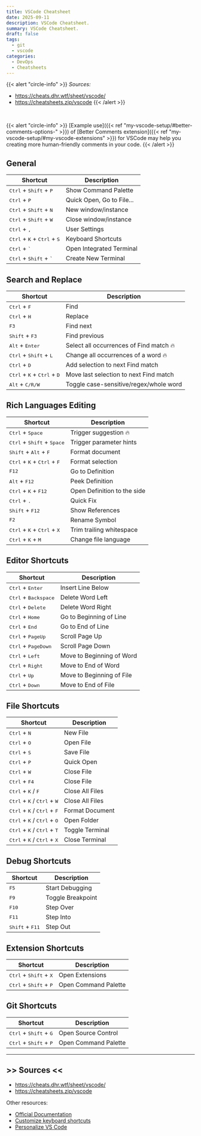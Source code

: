 ```yaml
---
title: VSCode Cheatsheet
date: 2025-09-11
description: VSCode Cheatsheet.
summary: VSCode Cheatsheet.
draft: false
tags:
  - git
  - vscode
categories:
  - DevOps
  - Cheatsheets
---
```

{{< alert "circle-info" >}}
_Sources:_ 
- https://cheats.dhr.wtf/sheet/vscode/
- https://cheatsheets.zip/vscode
{{< /alert >}}

<br>

{{< alert "circle-info" >}}
[Example use]({{< ref "my-vscode-setup/#better-comments-options-" >}}) of [Better Comments extension]({{< ref "my-vscode-setup/#my-vscode-extensions" >}}) for VSCode may help you creating more human-friendly comments in your code.
{{< /alert >}}
## General

| Shortcut                                                        | Description               |
| --------------------------------------------------------------- | ------------------------- |
| <kbd>Ctrl</kbd> + <kbd>Shift</kbd> + <kbd>P</kbd>               | Show Command Palette      |
| <kbd>Ctrl</kbd> + <kbd>P</kbd>                                  | Quick Open, Go to File... |
| <kbd>Ctrl</kbd> + <kbd>Shift</kbd> + <kbd>N</kbd>               | New window/instance       |
| <kbd>Ctrl</kbd> + <kbd>Shift</kbd> + <kbd>W</kbd>               | Close window/instance     |
| <kbd>Ctrl</kbd> + <kbd>,</kbd>                                  | User Settings             |
| <kbd>Ctrl</kbd> + <kbd>K</kbd> + <kbd>Ctrl</kbd> + <kbd>S</kbd> | Keyboard Shortcuts        |
| <kbd>Ctrl</kbd> + <kbd>`</kbd>                                  | Open Integrated Terminal  |
| <kbd>Ctrl</kbd> + <kbd>Shift</kbd> + <kbd>`</kbd>               | Create New Terminal       |
## Search and Replace
| Shortcut                                                        | Description                             |
| --------------------------------------------------------------- | --------------------------------------- |
| <kbd>Ctrl</kbd> + <kbd>F</kbd>                                  | Find                                    |
| <kbd>Ctrl</kbd> + <kbd>H</kbd>                                  | Replace                                 |
| <kbd>F3</kbd>                                                   | Find next                               |
| <kbd>Shift</kbd> + <kbd>F3</kbd>                                | Find previous                           |
| <kbd>Alt</kbd> + <kbd>Enter</kbd>                               | Select all occurrences of Find match 🔥 |
| <kbd>Ctrl</kbd> + <kbd>Shift</kbd> + <kbd>L</kbd>               | Change all occurrences of a word 🔥     |
| <kbd>Ctrl</kbd> + <kbd>D</kbd>                                  | Add selection to next Find match        |
| <kbd>Ctrl</kbd> + <kbd>K</kbd> + <kbd>Ctrl</kbd> + <kbd>D</kbd> | Move last selection to next Find match  |
| <kbd>Alt</kbd> + <kbd>C/R/W</kbd>                               | Toggle case-sensitive/regex/whole word  |
## Rich Languages Editing
| Shortcut                                                        | Description                 |
| --------------------------------------------------------------- | --------------------------- |
| <kbd>Ctrl</kbd> + <kbd>Space</kbd>                              | Trigger suggestion 🔥       |
| <kbd>Ctrl</kbd> + <kbd>Shift</kbd> + <kbd>Space</kbd>           | Trigger parameter hints     |
| <kbd>Shift</kbd> + <kbd>Alt</kbd> + <kbd>F</kbd>                | Format document             |
| <kbd>Ctrl</kbd> + <kbd>K</kbd> + <kbd>Ctrl</kbd> + <kbd>F</kbd> | Format selection            |
| <kbd>F12</kbd>                                                  | Go to Definition            |
| <kbd>Alt</kbd> + <kbd>F12</kbd>                                 | Peek Definition             |
| <kbd>Ctrl</kbd> + <kbd>K</kbd> + <kbd>F12</kbd>                 | Open Definition to the side |
| <kbd>Ctrl</kbd> + <kbd>.</kbd>                                  | Quick Fix                   |
| <kbd>Shift</kbd> + <kbd>F12</kbd>                               | Show References             |
| <kbd>F2</kbd>                                                   | Rename Symbol               |
| <kbd>Ctrl</kbd> + <kbd>K</kbd> + <kbd>Ctrl</kbd> + <kbd>X</kbd> | Trim trailing whitespace    |
| <kbd>Ctrl</kbd> + <kbd>K</kbd> + <kbd>M</kbd>                   | Change file language        |
## Editor Shortcuts

| Shortcut                                              | Description                |
| ----------------------------------------------------- | -------------------------- |
| <kbd>Ctrl</kbd> + <kbd>Enter</kbd>                    | Insert Line Below          |
| <kbd>Ctrl</kbd> + <kbd>Backspace</kbd>                | Delete Word Left           |
| <kbd>Ctrl</kbd> + <kbd>Delete</kbd>                   | Delete Word Right          |
| <kbd>Ctrl</kbd> + <kbd>Home</kbd>                     | Go to Beginning of Line    |
| <kbd>Ctrl</kbd> + <kbd>End</kbd>                      | Go to End of Line          |
| <kbd>Ctrl</kbd> + <kbd>PageUp</kbd>                   | Scroll Page Up             |
| <kbd>Ctrl</kbd> + <kbd>PageDown</kbd>                 | Scroll Page Down           |
| <kbd>Ctrl</kbd> + <kbd>Left</kbd>                     | Move to Beginning of Word  |
| <kbd>Ctrl</kbd> + <kbd>Right</kbd>                    | Move to End of Word        |
| <kbd>Ctrl</kbd> + <kbd>Up</kbd>                       | Move to Beginning of File  |
| <kbd>Ctrl</kbd> + <kbd>Down</kbd>                     | Move to End of File        |
## File Shortcuts

| Shortcut                                                        | Description     |
| --------------------------------------------------------------- | --------------- |
| <kbd>Ctrl</kbd> + <kbd>N</kbd>                                  | New File        |
| <kbd>Ctrl</kbd> + <kbd>O</kbd>                                  | Open File       |
| <kbd>Ctrl</kbd> + <kbd>S</kbd>                                  | Save File       |
| <kbd>Ctrl</kbd> + <kbd>P</kbd>                                  | Quick Open      |
| <kbd>Ctrl</kbd> + <kbd>W</kbd>                                  | Close File      |
| <kbd>Ctrl</kbd> + <kbd>F4</kbd>                                 | Close File      |
| <kbd>Ctrl</kbd> + <kbd>K</kbd> / <kbd>F</kbd>                   | Close All Files |
| <kbd>Ctrl</kbd> + <kbd>K</kbd> / <kbd>Ctrl</kbd> + <kbd>W</kbd> | Close All Files |
| <kbd>Ctrl</kbd> + <kbd>K</kbd> / <kbd>Ctrl</kbd> + <kbd>F</kbd> | Format Document |
| <kbd>Ctrl</kbd> + <kbd>K</kbd> / <kbd>Ctrl</kbd> + <kbd>O</kbd> | Open Folder     |
| <kbd>Ctrl</kbd> + <kbd>K</kbd> / <kbd>Ctrl</kbd> + <kbd>T</kbd> | Toggle Terminal |
| <kbd>Ctrl</kbd> + <kbd>K</kbd> / <kbd>Ctrl</kbd> + <kbd>X</kbd> | Close Terminal  |
## Debug Shortcuts

| Shortcut                          | Description       |
| --------------------------------- | ----------------- |
| <kbd>F5</kbd>                     | Start Debugging   |
| <kbd>F9</kbd>                     | Toggle Breakpoint |
| <kbd>F10</kbd>                    | Step Over         |
| <kbd>F11</kbd>                    | Step Into         |
| <kbd>Shift</kbd> + <kbd>F11</kbd> | Step Out          |
## Extension Shortcuts

| Shortcut                                          | Description          |
| ------------------------------------------------- | -------------------- |
| <kbd>Ctrl</kbd> + <kbd>Shift</kbd> + <kbd>X</kbd> | Open Extensions      |
| <kbd>Ctrl</kbd> + <kbd>Shift</kbd> + <kbd>P</kbd> | Open Command Palette |
## Git Shortcuts

| Shortcut                                          | Description          |
| ------------------------------------------------- | -------------------- |
| <kbd>Ctrl</kbd> + <kbd>Shift</kbd> + <kbd>G</kbd> | Open Source Control  |
| <kbd>Ctrl</kbd> + <kbd>Shift</kbd> + <kbd>P</kbd> | Open Command Palette |


---
## >> Sources <<

- https://cheats.dhr.wtf/sheet/vscode/
- https://cheatsheets.zip/vscode

Other resources:

- [Official Documentation](https://code.visualstudio.com/docs/reference/default-keybindings)
- [Customize keyboard shortcuts](https://code.visualstudio.com/docs/configure/keybindings)
- [Personalize VS Code](https://code.visualstudio.com/docs/getstarted/personalize-vscode)
